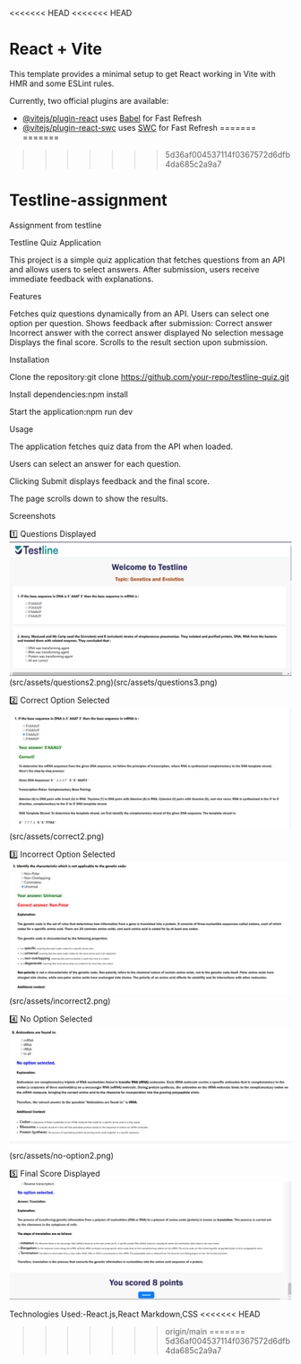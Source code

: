 <<<<<<< HEAD
<<<<<<< HEAD
# React + Vite

This template provides a minimal setup to get React working in Vite with HMR and some ESLint rules.

Currently, two official plugins are available:

- [@vitejs/plugin-react](https://github.com/vitejs/vite-plugin-react/blob/main/packages/plugin-react/README.md) uses [Babel](https://babeljs.io/) for Fast Refresh
- [@vitejs/plugin-react-swc](https://github.com/vitejs/vite-plugin-react-swc) uses [SWC](https://swc.rs/) for Fast Refresh
=======
=======
>>>>>>> 5d36af004537114f0367572d6dfb4da685c2a9a7
# Testline-assignment
Assignment from testline


Testline Quiz Application

This project is a simple quiz application that fetches questions from an API and allows users to select answers. After submission, users receive immediate feedback with explanations.

Features

Fetches quiz questions dynamically from an API.
Users can select one option per question.
Shows feedback after submission:
Correct answer
Incorrect answer with the correct answer displayed
No selection message
Displays the final score.
Scrolls to the result section upon submission.

Installation

Clone the repository:git clone https://github.com/your-repo/testline-quiz.git

Install dependencies:npm install

Start the application:npm run dev

Usage

The application fetches quiz data from the API when loaded.

Users can select an answer for each question.

Clicking Submit displays feedback and the final score.

The page scrolls down to show the results.

Screenshots

1️⃣ Questions Displayed
![Questions Displayed](src/assets/questions1.png)(src/assets/questions2.png)(src/assets/questions3.png)

2️⃣ Correct Option Selected
![Correct Option](src/assets/correct1.png )(src/assets/correct2.png)


3️⃣ Incorrect Option Selected
![Incorrect Option](src/assets/incorrect1.png)(src/assets/incorrect2.png)


4️⃣ No Option Selected
![No Option Selected](src/assets/no-option1.png)(src/assets/no-option2.png)


5️⃣ Final Score Displayed
![Final Score](src/assets/finalscore.png)





Technologies Used:-React.js,React Markdown,CSS
<<<<<<< HEAD
>>>>>>> origin/main
=======
>>>>>>> 5d36af004537114f0367572d6dfb4da685c2a9a7
